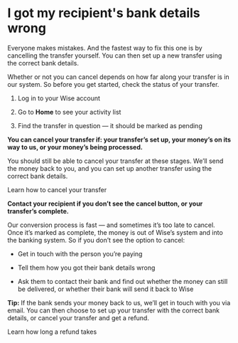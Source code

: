 # I got my recipient's bank details wrong

Everyone makes mistakes. And the fastest way to fix this one is by cancelling the transfer yourself. You can then set up a new transfer using the correct bank details.

Whether or not you can cancel depends on how far along your transfer is in our system. So before you get started, check the status of your transfer.

  1. Log in to your Wise account

  2. Go to **Home** to see your activity list

  3. Find the transfer in question — it should be marked as pending




 **You can cancel your transfer if: your transfer’s set up, your money’s on its way to us, or your money’s being processed.**

You should still be able to cancel your transfer at these stages. We’ll send the money back to you, and you can set up another transfer using the correct bank details.

Learn how to cancel your transfer

 **Contact your recipient if you don’t see the cancel button, or your transfer’s complete.**

Our conversion process is fast — and sometimes it’s too late to cancel. Once it’s marked as complete, the money is out of Wise’s system and into the banking system. So if you don’t see the option to cancel:

  * Get in touch with the person you’re paying

  * Tell them how you got their bank details wrong

  * Ask them to contact their bank and find out whether the money can still be delivered, or whether their bank will send it back to Wise




 **Tip:** If the bank sends your money back to us, we’ll get in touch with you via email. You can then choose to set up your transfer with the correct bank details, or cancel your transfer and get a refund.

Learn how long a refund takes